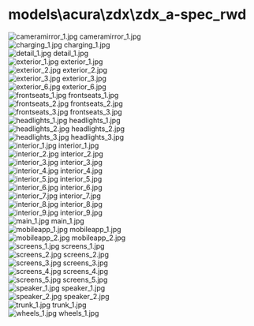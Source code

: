 <h1>models\acura\zdx\zdx_a-spec_rwd</h1>
<div class="container text-center">
<div class="row">
<div class="col col-lg-2 col-6">
<img src="https://media.evkx.net/multimedia/models/acura/zdx/zdx_a-spec_rwd/cameramirror_1_xst.jpg" class="img-thumbnail" alt="cameramirror_1.jpg">
cameramirror_1.jpg
</div>
<div class="col col-lg-2 col-6">
<img src="https://media.evkx.net/multimedia/models/acura/zdx/zdx_a-spec_rwd/charging_1_xst.jpg" class="img-thumbnail" alt="charging_1.jpg">
charging_1.jpg
</div>
<div class="col col-lg-2 col-6">
<img src="https://media.evkx.net/multimedia/models/acura/zdx/zdx_a-spec_rwd/detail_1_xst.jpg" class="img-thumbnail" alt="detail_1.jpg">
detail_1.jpg
</div>
<div class="col col-lg-2 col-6">
<img src="https://media.evkx.net/multimedia/models/acura/zdx/zdx_a-spec_rwd/exterior_1_xst.jpg" class="img-thumbnail" alt="exterior_1.jpg">
exterior_1.jpg
</div>
<div class="col col-lg-2 col-6">
<img src="https://media.evkx.net/multimedia/models/acura/zdx/zdx_a-spec_rwd/exterior_2_xst.jpg" class="img-thumbnail" alt="exterior_2.jpg">
exterior_2.jpg
</div>
<div class="col col-lg-2 col-6">
<img src="https://media.evkx.net/multimedia/models/acura/zdx/zdx_a-spec_rwd/exterior_3_xst.jpg" class="img-thumbnail" alt="exterior_3.jpg">
exterior_3.jpg
</div>
<div class="col col-lg-2 col-6">
<img src="https://media.evkx.net/multimedia/models/acura/zdx/zdx_a-spec_rwd/exterior_6_xst.jpg" class="img-thumbnail" alt="exterior_6.jpg">
exterior_6.jpg
</div>
<div class="col col-lg-2 col-6">
<img src="https://media.evkx.net/multimedia/models/acura/zdx/zdx_a-spec_rwd/frontseats_1_xst.jpg" class="img-thumbnail" alt="frontseats_1.jpg">
frontseats_1.jpg
</div>
<div class="col col-lg-2 col-6">
<img src="https://media.evkx.net/multimedia/models/acura/zdx/zdx_a-spec_rwd/frontseats_2_xst.jpg" class="img-thumbnail" alt="frontseats_2.jpg">
frontseats_2.jpg
</div>
<div class="col col-lg-2 col-6">
<img src="https://media.evkx.net/multimedia/models/acura/zdx/zdx_a-spec_rwd/frontseats_3_xst.jpg" class="img-thumbnail" alt="frontseats_3.jpg">
frontseats_3.jpg
</div>
<div class="col col-lg-2 col-6">
<img src="https://media.evkx.net/multimedia/models/acura/zdx/zdx_a-spec_rwd/headlights_1_xst.jpg" class="img-thumbnail" alt="headlights_1.jpg">
headlights_1.jpg
</div>
<div class="col col-lg-2 col-6">
<img src="https://media.evkx.net/multimedia/models/acura/zdx/zdx_a-spec_rwd/headlights_2_xst.jpg" class="img-thumbnail" alt="headlights_2.jpg">
headlights_2.jpg
</div>
<div class="col col-lg-2 col-6">
<img src="https://media.evkx.net/multimedia/models/acura/zdx/zdx_a-spec_rwd/headlights_3_xst.jpg" class="img-thumbnail" alt="headlights_3.jpg">
headlights_3.jpg
</div>
<div class="col col-lg-2 col-6">
<img src="https://media.evkx.net/multimedia/models/acura/zdx/zdx_a-spec_rwd/interior_1_xst.jpg" class="img-thumbnail" alt="interior_1.jpg">
interior_1.jpg
</div>
<div class="col col-lg-2 col-6">
<img src="https://media.evkx.net/multimedia/models/acura/zdx/zdx_a-spec_rwd/interior_2_xst.jpg" class="img-thumbnail" alt="interior_2.jpg">
interior_2.jpg
</div>
<div class="col col-lg-2 col-6">
<img src="https://media.evkx.net/multimedia/models/acura/zdx/zdx_a-spec_rwd/interior_3_xst.jpg" class="img-thumbnail" alt="interior_3.jpg">
interior_3.jpg
</div>
<div class="col col-lg-2 col-6">
<img src="https://media.evkx.net/multimedia/models/acura/zdx/zdx_a-spec_rwd/interior_4_xst.jpg" class="img-thumbnail" alt="interior_4.jpg">
interior_4.jpg
</div>
<div class="col col-lg-2 col-6">
<img src="https://media.evkx.net/multimedia/models/acura/zdx/zdx_a-spec_rwd/interior_5_xst.jpg" class="img-thumbnail" alt="interior_5.jpg">
interior_5.jpg
</div>
<div class="col col-lg-2 col-6">
<img src="https://media.evkx.net/multimedia/models/acura/zdx/zdx_a-spec_rwd/interior_6_xst.jpg" class="img-thumbnail" alt="interior_6.jpg">
interior_6.jpg
</div>
<div class="col col-lg-2 col-6">
<img src="https://media.evkx.net/multimedia/models/acura/zdx/zdx_a-spec_rwd/interior_7_xst.jpg" class="img-thumbnail" alt="interior_7.jpg">
interior_7.jpg
</div>
<div class="col col-lg-2 col-6">
<img src="https://media.evkx.net/multimedia/models/acura/zdx/zdx_a-spec_rwd/interior_8_xst.jpg" class="img-thumbnail" alt="interior_8.jpg">
interior_8.jpg
</div>
<div class="col col-lg-2 col-6">
<img src="https://media.evkx.net/multimedia/models/acura/zdx/zdx_a-spec_rwd/interior_9_xst.jpg" class="img-thumbnail" alt="interior_9.jpg">
interior_9.jpg
</div>
<div class="col col-lg-2 col-6">
<img src="https://media.evkx.net/multimedia/models/acura/zdx/zdx_a-spec_rwd/main_1_xst.jpg" class="img-thumbnail" alt="main_1.jpg">
main_1.jpg
</div>
<div class="col col-lg-2 col-6">
<img src="https://media.evkx.net/multimedia/models/acura/zdx/zdx_a-spec_rwd/mobileapp_1_xst.jpg" class="img-thumbnail" alt="mobileapp_1.jpg">
mobileapp_1.jpg
</div>
<div class="col col-lg-2 col-6">
<img src="https://media.evkx.net/multimedia/models/acura/zdx/zdx_a-spec_rwd/mobileapp_2_xst.jpg" class="img-thumbnail" alt="mobileapp_2.jpg">
mobileapp_2.jpg
</div>
<div class="col col-lg-2 col-6">
<img src="https://media.evkx.net/multimedia/models/acura/zdx/zdx_a-spec_rwd/screens_1_xst.jpg" class="img-thumbnail" alt="screens_1.jpg">
screens_1.jpg
</div>
<div class="col col-lg-2 col-6">
<img src="https://media.evkx.net/multimedia/models/acura/zdx/zdx_a-spec_rwd/screens_2_xst.jpg" class="img-thumbnail" alt="screens_2.jpg">
screens_2.jpg
</div>
<div class="col col-lg-2 col-6">
<img src="https://media.evkx.net/multimedia/models/acura/zdx/zdx_a-spec_rwd/screens_3_xst.jpg" class="img-thumbnail" alt="screens_3.jpg">
screens_3.jpg
</div>
<div class="col col-lg-2 col-6">
<img src="https://media.evkx.net/multimedia/models/acura/zdx/zdx_a-spec_rwd/screens_4_xst.jpg" class="img-thumbnail" alt="screens_4.jpg">
screens_4.jpg
</div>
<div class="col col-lg-2 col-6">
<img src="https://media.evkx.net/multimedia/models/acura/zdx/zdx_a-spec_rwd/screens_5_xst.jpg" class="img-thumbnail" alt="screens_5.jpg">
screens_5.jpg
</div>
<div class="col col-lg-2 col-6">
<img src="https://media.evkx.net/multimedia/models/acura/zdx/zdx_a-spec_rwd/speaker_1_xst.jpg" class="img-thumbnail" alt="speaker_1.jpg">
speaker_1.jpg
</div>
<div class="col col-lg-2 col-6">
<img src="https://media.evkx.net/multimedia/models/acura/zdx/zdx_a-spec_rwd/speaker_2_xst.jpg" class="img-thumbnail" alt="speaker_2.jpg">
speaker_2.jpg
</div>
<div class="col col-lg-2 col-6">
<img src="https://media.evkx.net/multimedia/models/acura/zdx/zdx_a-spec_rwd/trunk_1_xst.jpg" class="img-thumbnail" alt="trunk_1.jpg">
trunk_1.jpg
</div>
<div class="col col-lg-2 col-6">
<img src="https://media.evkx.net/multimedia/models/acura/zdx/zdx_a-spec_rwd/wheels_1_xst.jpg" class="img-thumbnail" alt="wheels_1.jpg">
wheels_1.jpg
</div>
</div>
</div>
